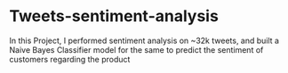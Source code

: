 # Tweets-sentiment-analysis
In this Project, I performed sentiment analysis on ~32k tweets, and built a Naive Bayes Classifier model for the same to predict the sentiment of customers regarding the product
